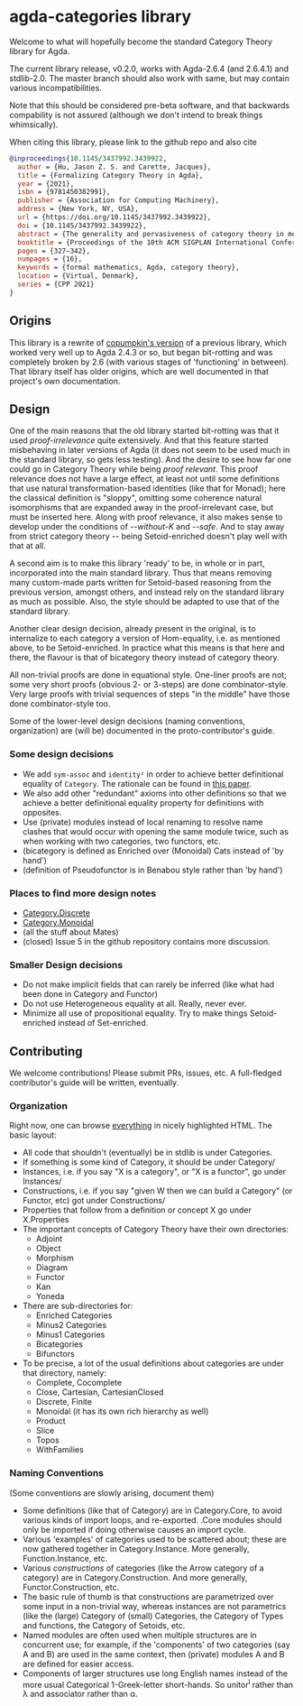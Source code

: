 # agda-categories library

Welcome to what will hopefully become the standard Category Theory library for Agda.

The current library release, v0.2.0, works with Agda-2.6.4 (and 2.6.4.1) and stdlib-2.0.  The master
branch should also work with same, but may contain various incompatibilities.

Note that this should be considered pre-beta software, and that backwards compability
is not assured (although we don't intend to break things whimsically).

When citing this library, please link to the github repo and also cite
```bibtex
@inproceedings{10.1145/3437992.3439922,
  author = {Hu, Jason Z. S. and Carette, Jacques},
  title = {Formalizing Category Theory in Agda},
  year = {2021},
  isbn = {9781450382991},
  publisher = {Association for Computing Machinery},
  address = {New York, NY, USA},
  url = {https://doi.org/10.1145/3437992.3439922},
  doi = {10.1145/3437992.3439922},
  abstract = {The generality and pervasiveness of category theory in modern mathematics makes it a frequent and useful target of formalization. It is however quite challenging to formalize, for a variety of reasons. Agda currently (i.e. in 2020) does not have a standard, working formalization of category theory. We document our work on solving this dilemma. The formalization revealed a number of potential design choices, and we present, motivate and explain the ones we picked. In particular, we find that alternative definitions or alternative proofs from those found in standard textbooks can be advantageous, as well as "fit" Agda's type theory more smoothly. Some definitions regarded as equivalent in standard textbooks turn out to make different "universe level" assumptions, with some being more polymorphic than others. We also pay close attention to engineering issues so that the library integrates well with Agda's own standard library, as well as being compatible with as many of supported type theories in Agda as possible.},
  booktitle = {Proceedings of the 10th ACM SIGPLAN International Conference on Certified Programs and Proofs},
  pages = {327–342},
  numpages = {16},
  keywords = {formal mathematics, Agda, category theory},
  location = {Virtual, Denmark},
  series = {CPP 2021}
}
```
## Origins

This library is a rewrite of [copumpkin's version](https://github.com/copumpkin/categories)
of a previous library, which worked very well up to Agda 2.4.3 or so, but began bit-rotting and
was completely broken by 2.6 (with various stages of 'functioning' in between). That library
itself has older origins, which are well documented in that project's own documentation.

## Design

One of the main reasons that the old library started bit-rotting was that it used
*proof-irrelevance* quite extensively. And that this feature started misbehaving in later
versions of Agda (it does not seem to be used much in the standard library, so gets less
testing). And the desire to see how far one could go in Category Theory while being
*proof relevant*. This proof relevance does not have a large effect, at least not until some
definitions that use natural transformation-based identities (like that for Monad); here
the classical definition is "sloppy", omitting some coherence natural isomorphisms that
are expanded away in the proof-irrelevant case, but must be inserted here. Along with
proof relevance, it also makes sense to develop under the conditions of *--without-K* and
*--safe*.  And to stay away from strict category theory -- being Setoid-enriched doesn't
play well with that at all.

A second aim is to make this library 'ready' to be, in whole or in part, incorporated into
the main standard library. Thus that means removing many custom-made parts written for
Setoid-based reasoning from the previous version, amongst others, and instead rely on the
standard library as much as possible. Also, the style should be adapted to use that of the
standard library.

Another clear design decision, already present in the original, is to internalize to each
category a version of Hom-equality, i.e. as mentioned above, to be
Setoid-enriched.  In practice what this means is that here and there, the flavour is that
of bicategory theory instead of category theory.

All non-trivial proofs are done in equational style. One-liner proofs are not; some very
short proofs (obvious 2- or 3-steps) are done combinator-style. Very large proofs with
trivial sequences of steps "in the middle" have those done combinator-style too.

Some of the lower-level design decisions (naming conventions, organization) are (will be) 
documented in the proto-contributor's guide.

### Some design decisions
- We add `sym-assoc` and `identity²` in order to achieve better definitional equality
  of `Category`. The rationale can be found in [this
  paper](https://arxiv.org/pdf/1401.7694.pdf). 
- We also add other "redundant" axioms into other definitions so that we achieve a better
  definitional equality property for definitions with opposites.
- Use (private) modules instead of local renaming to resolve name clashes that
  would occur with opening the same module twice, such as when working with
  two categories, two functors, etc.
- (bicategory is defined as Enriched over (Monoidal) Cats instead of 'by hand')
- (definition of Pseudofunctor is in Benabou style rather than 'by hand')
  
### Places to find more design notes
- [Category.Discrete](src/Categories/Category/Discrete.agda)
- [Category.Monoidal](src/Categories/Category/Monoidal.agda)
- (all the stuff about Mates)
- (closed) Issue 5 in the github repository contains more discussion.

### Smaller Design decisions
- Do not make implicit fields that can rarely be inferred (like what had been done in
  Category and Functor)
- Do not use Heterogeneous equality at all. Really, never ever.
- Minimize all use of propositional equality. Try to make things Setoid-enriched instead
  of Set-enriched.

## Contributing

We welcome contributions! Please submit PRs, issues, etc. A full-fledged contributor's guide
will be written, eventually.

### Organization

Right now, one can browse [everything](https://agda.github.io/agda-categories/) in 
nicely highlighted HTML. The basic layout:
- All code that shouldn't (eventually) be in stdlib is under Categories.
- If something is some kind of Category, it should be under Category/
- Instances, i.e. if you say "X is a category", or "X is a functor", go under Instances/
- Constructions, i.e. if you say "given W then we can build a Category" (or Functor, etc)
  got under Constructions/
- Properties that follow from a definition or concept X go under X.Properties
- The important concepts of Category Theory have their own directories:
  - Adjoint
  - Object
  - Morphism
  - Diagram
  - Functor
  - Kan
  - Yoneda
- There are sub-directories for:
  - Enriched Categories
  - Minus2 Categories
  - Minus1 Categories
  - Bicategories
  - Bifunctors
- To be precise, a lot of the usual definitions about categories are under that
  directory, namely:
  - Complete, Cocomplete
  - Close, Cartesian, CartesianClosed
  - Discrete, Finite
  - Monoidal (it has its own rich hierarchy as well)
  - Product
  - Slice
  - Topos
  - WithFamilies

### Naming Conventions

(Some conventions are slowly arising, document them)
- Some definitions (like that of Category) are in Category.Core, to avoid various kinds
  of import loops, and re-exported. .Core modules should only be imported if doing otherwise
  causes an import cycle.
- Various 'examples' of categories used to be scattered about; these are now gathered
  together in Category.Instance. More generally, Function.Instance, etc.
- Various *constructions* of categories (like the Arrow category of a category) are in
  Category.Construction. And more generally, Functor.Construction, etc.
- The basic rule of thumb is that constructions are parametrized over some input in a
  non-trivial way, whereas instances are not parametrics (like the (large) Category of
  (small) Categories, the Category of Types and functions, the Category of Setoids, etc.
- Named modules are often used when multiple structures are in concurrent use; for example,
  if the 'components' of two categories (say A and B) are used in the same context, then
  (private) modules A and B are defined for easier access.
- Components of larger structures use long English names instead of the more usual
  Categorical 1-Greek-letter short-hands.  So unitor<sup>l</sup> rather than
  &lambda; and associator rather than &alpha;.

